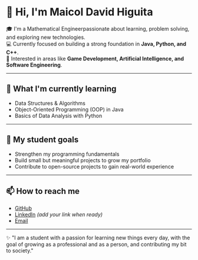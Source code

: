 # 👋 Hi, I'm Maicol David Higuita

🎓 I'm a Mathematical Engineerpassionate about learning, problem solving, and exploring new technologies.  
💻 Currently focused on building a strong foundation in **Java, Python, and C++**.  
🚀 Interested in areas like **Game Development, Artificial Intelligence, and Software Engineering**.  

---

## 🌱 What I'm currently learning
- Data Structures & Algorithms  
- Object-Oriented Programming (OOP) in Java  
- Basics of Data Analysis with Python  

---

## 🎯 My student goals
- Strengthen my programming fundamentals  
- Build small but meaningful projects to grow my portfolio  
- Contribute to open-source projects to gain real-world experience  

---

## 📫 How to reach me
- [GitHub](https://github.com/Maicoldh)  
- [LinkedIn](https://www.linkedin.com/) *(add your link when ready)*  
- [Email](mailto:your.email@example.com)  

---

✨ "I am a student with a passion for learning new things every day, with the goal of growing as a professional and as a person, and contributing my bit to society."
